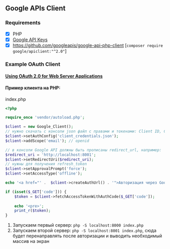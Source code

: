 ## Google APIs Client

### Requirements

- [x] PHP
- [x] [Google API Keys](https://github.com/googleapis/google-api-php-client/tree/master/docs)
- [x] https://github.com/googleapis/google-api-php-client [`composer require google/apiclient:"^2.0"`]

### Example OAuth Client

#### [Using OAuth 2.0 for Web Server Applications](https://github.com/googleapis/google-api-php-client/blob/master/docs/oauth-web.md#create-authorization-credentials)
#### Пример клиента на PHP:

index.php
```php
<?php

require_once 'vendor/autoload.php';

$client = new Google_Client();
// нужно скачать с консоли json файл с правами и токенами: Client ID, Client Secret
$client->setAuthConfig('client_credentials.json');
$client->addScope('email'); // openid

// в консоли Google API должны быть прописаны redirect_url, например:
$redirect_uri = 'http://localhost:8001';
$client->setRedirectUri($redirect_uri);
// нужны для получения refresh_token
$client->setApprovalPrompt('force');
$client->setAccessType('offline');

echo '<a href="' .  $client->createAuthUrl() . '">Авторизация через Google</a>';

if (isset($_GET['code'])) {
    $token = $client->fetchAccessTokenWithAuthCode($_GET['code']);
    
    echo '<pre>';
    print_r($token);
}
```

1. Запускаем первый сервер: `php -S localhost:8000 index.php`
2. Запускаем второй сервер: `php -S localhost:8001 index.php`, сюда будет перенаправлять после авторизации и выводить необходимый массив на экран
